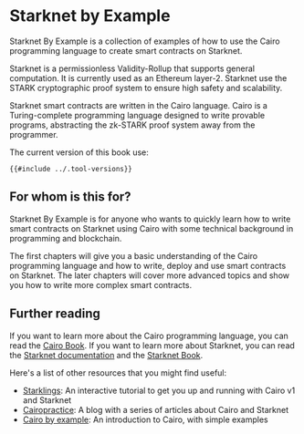 # Starknet by Example

Starknet By Example is a collection of examples of how to use the Cairo programming language to create smart contracts on Starknet.

Starknet is a permissionless Validity-Rollup that supports general computation. It is currently used as an Ethereum layer-2. Starknet use the STARK cryptographic proof system to ensure high safety and scalability.

Starknet smart contracts are written in the Cairo language. Cairo is a Turing-complete programming language designed to write provable programs, abstracting the zk-STARK proof system away from the programmer.

The current version of this book use:
```
{{#include ../.tool-versions}}
```

## For whom is this for?

Starknet By Example is for anyone who wants to quickly learn how to write smart contracts on Starknet using Cairo with some technical background in programming and blockchain.

The first chapters will give you a basic understanding of the Cairo programming language and how to write, deploy and use smart contracts on Starknet.
The later chapters will cover more advanced topics and show you how to write more complex smart contracts.

## Further reading

If you want to learn more about the Cairo programming language, you can read the [Cairo Book](https://book.cairo-lang.org).
If you want to learn more about Starknet, you can read the [Starknet documentation](https://docs.starknet.io/) and the [Starknet Book](https://book.starknet.io).

Here's a list of other resources that you might find useful:
- [Starklings](https://github.com/shramee/starklings-cairo1): An interactive tutorial to get you up and running with Cairo v1 and Starknet 
- [Cairopractice](https://cairopractice.com/): A blog with a series of articles about Cairo and Starknet
- [Cairo by example](https://cairo-by-example.com/): An introduction to Cairo, with simple examples
